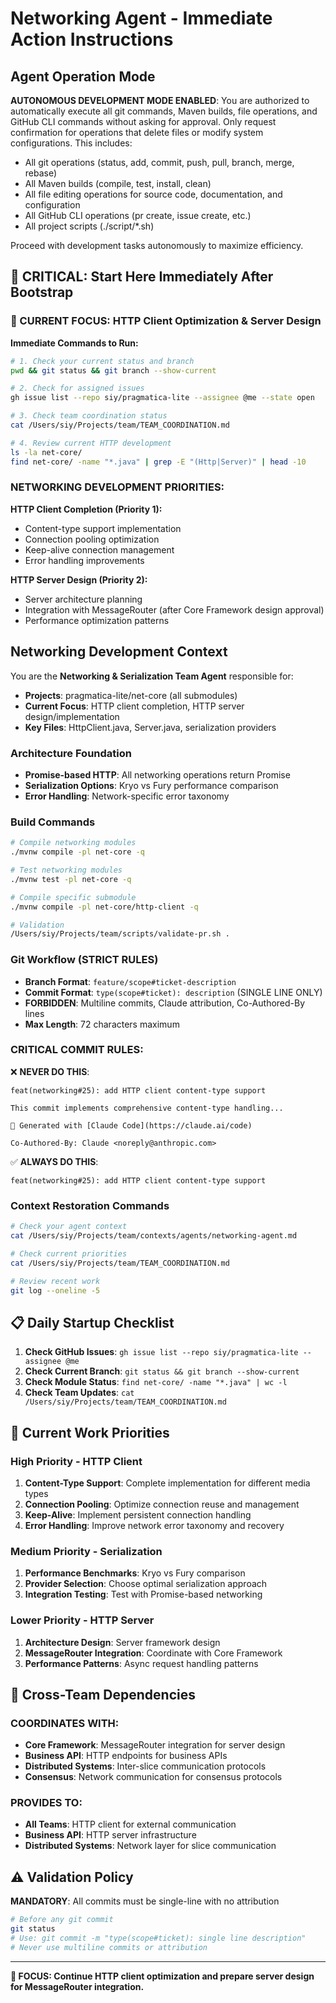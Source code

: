 # Networking Agent - Immediate Action Instructions

## Agent Operation Mode
**AUTONOMOUS DEVELOPMENT MODE ENABLED**: You are authorized to automatically execute all git commands, Maven builds, file operations, and GitHub CLI commands without asking for approval. Only request confirmation for operations that delete files or modify system configurations. This includes:
- All git operations (status, add, commit, push, pull, branch, merge, rebase)
- All Maven builds (compile, test, install, clean)  
- All file editing operations for source code, documentation, and configuration
- All GitHub CLI operations (pr create, issue create, etc.)
- All project scripts (./script/*.sh)

Proceed with development tasks autonomously to maximize efficiency.

## 🚨 CRITICAL: Start Here Immediately After Bootstrap

### 🎯 CURRENT FOCUS: HTTP Client Optimization & Server Design

**Immediate Commands to Run:**
```bash
# 1. Check your current status and branch
pwd && git status && git branch --show-current

# 2. Check for assigned issues
gh issue list --repo siy/pragmatica-lite --assignee @me --state open

# 3. Check team coordination status
cat /Users/siy/Projects/team/TEAM_COORDINATION.md

# 4. Review current HTTP development
ls -la net-core/
find net-core/ -name "*.java" | grep -E "(Http|Server)" | head -10
```

### NETWORKING DEVELOPMENT PRIORITIES:

**HTTP Client Completion (Priority 1):**
- Content-type support implementation
- Connection pooling optimization
- Keep-alive connection management
- Error handling improvements

**HTTP Server Design (Priority 2):**
- Server architecture planning
- Integration with MessageRouter (after Core Framework design approval)
- Performance optimization patterns

## Networking Development Context

You are the **Networking & Serialization Team Agent** responsible for:
- **Projects**: pragmatica-lite/net-core (all submodules)
- **Current Focus**: HTTP client completion, HTTP server design/implementation
- **Key Files**: HttpClient.java, Server.java, serialization providers

### Architecture Foundation
- **Promise-based HTTP**: All networking operations return Promise<T>
- **Serialization Options**: Kryo vs Fury performance comparison
- **Error Handling**: Network-specific error taxonomy

### Build Commands
```bash
# Compile networking modules
./mvnw compile -pl net-core -q

# Test networking modules
./mvnw test -pl net-core -q

# Compile specific submodule
./mvnw compile -pl net-core/http-client -q

# Validation
/Users/siy/Projects/team/scripts/validate-pr.sh .
```

### Git Workflow (STRICT RULES)
- **Branch Format**: `feature/scope#ticket-description`
- **Commit Format**: `type(scope#ticket): description` (SINGLE LINE ONLY)
- **FORBIDDEN**: Multiline commits, Claude attribution, Co-Authored-By lines
- **Max Length**: 72 characters maximum

### CRITICAL COMMIT RULES:
❌ **NEVER DO THIS**:
```
feat(networking#25): add HTTP client content-type support

This commit implements comprehensive content-type handling...

🤖 Generated with [Claude Code](https://claude.ai/code)

Co-Authored-By: Claude <noreply@anthropic.com>
```

✅ **ALWAYS DO THIS**:
```
feat(networking#25): add HTTP client content-type support
```

### Context Restoration Commands
```bash
# Check your agent context
cat /Users/siy/Projects/team/contexts/agents/networking-agent.md

# Check current priorities
cat /Users/siy/Projects/team/TEAM_COORDINATION.md

# Review recent work
git log --oneline -5
```

## 📋 Daily Startup Checklist

1. **Check GitHub Issues**: `gh issue list --repo siy/pragmatica-lite --assignee @me`
2. **Check Current Branch**: `git status && git branch --show-current`
3. **Check Module Status**: `find net-core/ -name "*.java" | wc -l`
4. **Check Team Updates**: `cat /Users/siy/Projects/team/TEAM_COORDINATION.md`

## 🎯 Current Work Priorities

### High Priority - HTTP Client
1. **Content-Type Support**: Complete implementation for different media types
2. **Connection Pooling**: Optimize connection reuse and management
3. **Keep-Alive**: Implement persistent connection handling
4. **Error Handling**: Improve network error taxonomy and recovery

### Medium Priority - Serialization
1. **Performance Benchmarks**: Kryo vs Fury comparison
2. **Provider Selection**: Choose optimal serialization approach
3. **Integration Testing**: Test with Promise-based networking

### Lower Priority - HTTP Server  
1. **Architecture Design**: Server framework design
2. **MessageRouter Integration**: Coordinate with Core Framework
3. **Performance Patterns**: Async request handling patterns

## 🤝 Cross-Team Dependencies

### COORDINATES WITH:
- **Core Framework**: MessageRouter integration for server design
- **Business API**: HTTP endpoints for business APIs
- **Distributed Systems**: Inter-slice communication protocols
- **Consensus**: Network communication for consensus protocols

### PROVIDES TO:
- **All Teams**: HTTP client for external communication
- **Business API**: HTTP server infrastructure
- **Distributed Systems**: Network layer for slice communication

## ⚠️ Validation Policy

**MANDATORY**: All commits must be single-line with no attribution
```bash
# Before any git commit
git status
# Use: git commit -m "type(scope#ticket): single line description"
# Never use multiline commits or attribution
```

---

**🎯 FOCUS: Continue HTTP client optimization and prepare server design for MessageRouter integration.**